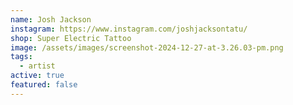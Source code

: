 ```yaml
---
name: Josh Jackson
instagram: https://www.instagram.com/joshjacksontatu/
shop: Super Electric Tattoo
image: /assets/images/screenshot-2024-12-27-at-3.26.03-pm.png
tags:
  - artist
active: true
featured: false
---
```

